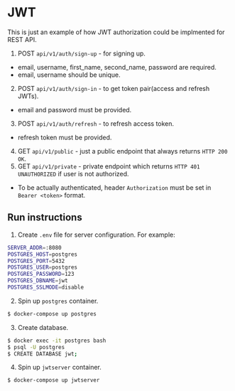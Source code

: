 # JWT

This is just an example of how JWT authorization could be implmented for REST API.

1. POST `api/v1/auth/sign-up` - for signing up.
* email, username, first_name, second_name, password are required.
* email, username should be unique.

2. POST `api/v1/auth/sign-in` - to get token pair(access and refresh JWTs).
* email and password must be provided.

3. POST `api/v1/auth/refresh` - to refresh access token.
* refresh token must be provided.

4. GET `api/v1/public` - just a public endpoint that always returns `HTTP 200 OK`.
5. GET `api/v1/private` - private endpoint which returns `HTTP 401 UNAUTHORIZED` if user is not authorized.
* To be actually authenticated, header `Authorization` must be set in `Bearer <token>` format.


## Run instructions

1) Create `.env` file for server configuration. For example:
```bash
SERVER_ADDR=:8080
POSTGRES_HOST=postgres
POSTGRES_PORT=5432
POSTGRES_USER=postgres
POSTGRES_PASSWORD=123
POSTGRES_DBNAME=jwt
POSTGRES_SSLMODE=disable
```

2) Spin up `postgres` container.
```bash
$ docker-compose up postgres
```

3) Create database.
```bash
$ docker exec -it postgres bash
$ psql -U postgres
$ CREATE DATABASE jwt;
```

4) Spin up `jwtserver` container.
```bash
$ docker-compose up jwtserver
```
